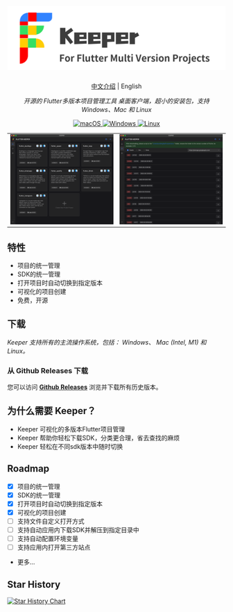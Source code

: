 <h1 align="center">
<img src='./src/assets/logo.svg'>
</h1>
<p align="center">
    <a href="./README-CN.md">中文介绍</a> | English
</p>
<p align="center">
    <em>开源的 Flutter多版本项目管理工具 桌面客户端，超小的安装包，支持 Windows、Mac 和 Linux</em>
</p>


<p align="center">
<a href="https://github.com/Bin-Huang/chatbox/releases" target="_blank">
<img alt="macOS" src="https://img.shields.io/badge/-macOS-black?style=flat-square&logo=apple&logoColor=white" />
</a>

<a href="https://github.com/Bin-Huang/chatbox/releases" target="_blank">
<img alt="Windows" src="https://img.shields.io/badge/-Windows-blue?style=flat-square&logo=windows&logoColor=white" />
</a>

<a href="https://github.com/Bin-Huang/chatbox/releases" target="_blank">
<img alt="Linux" src="https://img.shields.io/badge/-Linux-yellow?style=flat-square&logo=linux&logoColor=white" />
</a>

</p>

<table>
<tr>
<td>
<img src='./doc/home.png' />
</td>
<td>
<img src='./doc/version.png' />
</td>
</tr>
</table>


## 特性

- 项目的统一管理
- SDK的统一管理
- 打开项目时自动切换到指定版本
- 可视化的项目创建
- 免费，开源

## 下载

*Keeper 支持所有的主流操作系统，包括： Windows、 Mac (Intel, M1) 和 Linux。*

### 从 Github Releases 下载

您可以访问 **[Github Releases](https://github.com/WuJiuYou/flutter-keeper/releases)** 浏览并下载所有历史版本。


## 为什么需要 Keeper？

- Keeper 可视化的多版本Flutter项目管理
- Keeper 帮助你轻松下载SDK，分类更合理，省去查找的麻烦
- Keeper 轻松在不同sdk版本中随时切换


## Roadmap

- [x] 项目的统一管理
- [x] SDK的统一管理
- [x] 打开项目时自动切换到指定版本
- [x] 可视化的项目创建
- [ ] 支持文件自定义打开方式
- [ ] 支持自动应用内下载SDK并解压到指定目录中
- [ ] 支持自动配置环境变量
- [ ] 支持应用内打开第三方站点
- 更多...


## Star History

[![Star History Chart](https://api.star-history.com/svg?repos=WuJiuYou/flutter-keeper&type=Date)](https://star-history.com/#WuJiuYou/flutter-keeper&Date)
